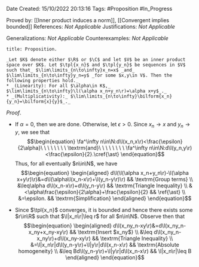 <div class="topSpace"></div>

Date Created: 15/10/2022 20:13:16
Tags: #Proposition #In_Progress

Proved by: [[Inner product induces a norm]], [[Convergent implies bounded]]
References: _Not Applicable_
Justifications: _Not Applicable_

Generalizations: _Not Applicable_
Counterexamples: _Not Applicable_

``` ad-Proposition
title: Proposition.

_Let $K$ denote either $\R$ or $\C$ and let $V$ be an inner product space over $K$. Let $\tpl{x_n}$ and $\tpl{y_n}$ be sequences in $V$ such that_ $\lim\limits_{n\to\infty}x_n=x$ _and_ $\lim\limits_{n\to\infty}y_n=y$ _for some $x,y\in V$. Then the following properties hold._
* _(Linearity): For all $\alpha\in K$,_ $\lim\limits_{n\to\infty}\l(\alpha x_n+y_n\r)=\alpha x+y$_._
* _(Multiplicativity):_ $\lim\limits_{n\to\infty}\bilform{x_n}{y_n}=\bilform{x}{y}$_._

```

_Proof_.
* If $\alpha=0$, then we are done. Otherwise, let $\epsilon>0$. Since $x_n\to x$ and $y_n\to y$, we see that
$$\begin{equation}
    \fa^\infty n\in\N:d\l(x_n,x\r)<\frac{\epsilon}{2\alpha}\ \ \ \ \ \ \ \ \textrm{and}\ \ \ \ \ \ \ \ \fa^\infty n\in\N:d\l(y_n,y\r)<\frac{\epsilon}{2}.\cref{\ast}
\end{equation}$$
Thus, for all eventually $n\in\N$, we have
$$\begin{equation}
    \begin{aligned}
        d\l(\l(\alpha x_n+y_n\r)-\l(\alpha x+y\r)\r)&=d\l(\alpha\l(x_n-x\r)+\l(y_n-y\r)\r) && \textrm{Group terms} \\
        &\leq\alpha d\l(x_n-x\r)+d\l(y_n-y\r) && \textrm{Triangle Inequality} \\
        &<\alpha\frac{\epsilon}{2\alpha}+\frac{\epsilon}{2} && \ref{\ast} \\
        &=\epsilon. && \textrm{Simplification}
    \end{aligned}
\end{equation}$$

* Since $\tpl{x_n}$ converges, it is bounded and hence there exists some $r\in\R$ such that $\l|x_n\r|\leq r$ for all $n\in\N$. Observe then that
$$\begin{equation}
    \begin{aligned}
        d\l(x_ny_n-xy\r)&=d\l(x_ny_n-x_ny+x_ny-xy\r) && \textrm{Insert $x_ny$} \\
        &\leq d\l(x_ny_n-x_ny\r)+d\l(x_ny-xy\r) && \textrm{Triangle Inequality} \\
        &=\l|x_n\r|d\l(y_n-y\r)+\l|y\r|d\l(x_n-x\r) && \textrm{Absolute homogeneity} \\
        &\leq Bd\l(y_n-y\r)+\l|y\r|d\l(x_n-x\r) && \l|x_n\r|\leq B
    \end{aligned}
\end{equation}$$
